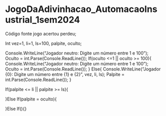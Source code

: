 # JogoDaAdivinhacao_AutomacaoInsustrial_1sem2024
Código fonte jogo acertou perdeu;

Int vez=1, li=1, ls=100, palpite, oculto;

Console.WriteLine(“Jogador neutro: Digite um número entre 1 e 100”);
Oculto = int.Parse(Console.ReadLine());
If(oculto <=1 || oculto >= 100){
     Console.WriteLine(“Jogador neutro:              Digite um número entre 1 e 100”);
Oculto = int.Parse(Console.ReadLine());
}
Else{ 
   Console.WriteLine(“Jogador {0}:              Digite um número entre {1} e {2}”, vez, li, ls);
Palpite = int.Parse(Console.ReadLine());
}

If(palpite <= li || palpite >= ls){

}Else If(palpite = oculto){

}Else If(){}
